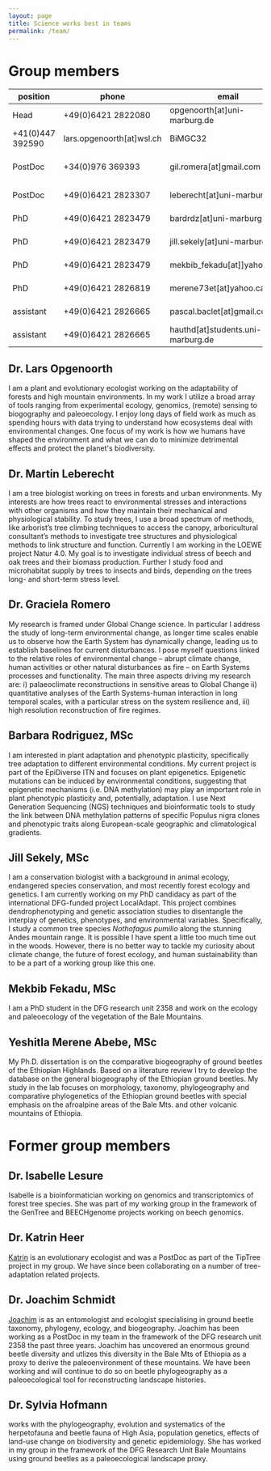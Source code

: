 ```yaml
---
layout: page
title: Science works best in teams
permalink: /team/
---
```

# Group members

position | phone | email | room | street | zipcode | city 
--- | -------------------- | ----------------------------------- | --------- | ----------------------- | -------- | --- 
Head | +49(0)6421 2822080 | opgenoorth[at]uni-marburg.de | C2063 | Karl-von-Frisch-Str.7 | D35043 | Marburg 
| +41(0)447 392590 | lars.opgenoorth[at]wsl.ch | BiMGC32 | Zürcherstrasse-111 | CH8903 | Birmensdorf 
PostDoc | +34(0)976 369393 | gil.romera[at]gmail.com | external | Avda Montañana-1005 | E50080 | Zaragoza 
PostDoc | +49(0)6421 2823307 | leberecht[at]uni-marburg.de | C2064 | Karl-von-Frisch-Str.8 | D35043 | Marburg 
PhD | +49(0)6421 2823479 | bardrdz[at]uni-marburg.de | C2062 | Karl-von-Frisch-Str.8 | D35043 | Marburg 
PhD | +49(0)6421 2823479 | jill.sekely[at]uni-marburg.de | C2062 | Karl-von-Frisch-Str.8 | D35043 | Marburg 
PhD | +49(0)6421 2823479 | mekbib_fekadu[at]]yahoo.com | C2072 | Karl-von-Frisch-Str.8 | D35043 | Marburg 
PhD | +49(0)6421 2826819 | merene73et[at]yahoo.ca | C2072 | Karl-von-Frisch-Str.8 | D35043 | Marburg 
assistant | +49(0)6421 2826665 | pascal.baclet[at]gmail.com | C2065 | Karl-von-Frisch-Str.8 | D35043 | Marburg 
assistant | +49(0)6421 2826665 | hauthd[at]students.uni-marburg.de | C2065 | Karl-von-Frisch-Str.8 | D35043 | Marburg 

## Dr. Lars Opgenoorth 
I am a plant and evolutionary ecologist working on the adaptability of forests and high mountain environments. In my work I utilize a broad array of tools ranging from experimental ecology, genomics, (remote) sensing to biogography and paleoecology. I enjoy long days of field work as much as spending hours with data trying to understand how ecosystems deal with environmental changes. One focus of my work is how we humans have shaped the environment and what we can do to minimize detrimental effects and protect the planet's biodiversity.

## Dr. Martin Leberecht
I am a tree biologist working on trees in forests and urban environments. My interests are how trees react to environmental stresses and interactions with other organisms and how they maintain their mechanical and physiological stability. To study trees, I use a broad spectrum of methods, like arborist’s tree climbing techniques to access the canopy, arboricultural consultant’s methods to investigate tree structures and physiological methods to link structure and function. Currently I am working in the LOEWE project Natur 4.0. My goal is to investigate individual stress of beech and oak trees and their biomass production. Further I study food and microhabitat supply by trees to insects and birds, depending on the trees long- and short-term stress level.  

## Dr. Graciela Romero 
My research is framed under Global Change science. In particular I address the study of long-term environmental change, as longer time scales enable us to observe how the Earth System has dynamically change, leading us to establish baselines for current disturbances. I pose myself questions linked to the relative roles of environmental change – abrupt climate change, human activities or other natural disturbances as fire – on Earth Systems processes and functionality. The main three aspects driving my research are: i) palaeoclimate reconstructions in sensitive areas to Global Change ii) quantitative analyses of the Earth Systems-human interaction in long temporal scales, with a particular stress on the system resilience and, iii) high resolution reconstruction of fire regimes. 

## Barbara Rodriguez, MSc
I am interested in plant adaptation and phenotypic plasticity, specifically tree adaptation to different environmental conditions.
My current project is part of the EpiDiverse ITN and focuses on plant epigenetics. Epigenetic mutations can be induced by environmental conditions, suggesting that epigenetic mechanisms (i.e. DNA methylation) may play an important role in plant phenotypic plasticity and, potentially, adaptation.  I use Next Generation Sequencing (NGS) techniques and bioinformatic tools to study the link between DNA methylation patterns of specific Populus nigra clones and phenotypic traits along European-scale geographic and climatological gradients. 

## Jill Sekely, MSc
I am a conservation biologist with a background in animal ecology, endangered species conservation, and most recently forest ecology and genetics. I am currently working on my PhD candidacy as part of the international DFG-funded project LocalAdapt. This project combines dendrophenotyping and genetic association studies to disentangle the interplay of genetics, phenotypes, and environmental variables. Specifically, I study a common tree species *Nothofagus pumilio* along the stunning Andes mountain range. It is possible I have spent a little too much time out in the woods. However, there is no better way to tackle my curiosity about climate change, the future of forest ecology, and human sustainability than to be a part of a working group like this one.

## Mekbib Fekadu, MSc
I am a PhD student in the DFG research unit 2358 and work on the ecology and paleoecology of the vegetation of the Bale Mountains.

## Yeshitla Merene Abebe, MSc
My Ph.D. dissertation is on the comparative biogeography of ground beetles of the Ethiopian Highlands. Based on a literature review I try to develop the database on the general biogeography of the Ethiopian ground beetles.  My study in the lab focuses on morphology, taxonomy, phylogeography and comparative phylogenetics of the Ethiopian ground beetles with special emphasis on the afroalpine areas of the Bale Mts. and other volcanic mountains of Ethiopia. 

# Former group members

## Dr. Isabelle Lesure
Isabelle is a bioinformatician working on genomics and transcriptomics of forest tree species. She was part of my working group in the framework of the GenTree and BEECHgenome projects working on beech genomics. 

## Dr. Katrin Heer
[Katrin](https://www.uni-marburg.de/fb17/fachgebiete/naturschutz/naturschutzbiologie/staff/academic-staff/katrin?language_sync=1) is an evolutionary ecologist and was a PostDoc as part of the TipTree project in my group. We have since been collaborating on a number of tree-adaptation related projects.

## Dr. Joachim Schmidt 
[Joachim](https://www.zoologie.uni-rostock.de/team/mitarbeitende/dr-joachim-schmidt/) is as an entomologist and ecologist specialising in ground beetle taxonomy, phylogeny, ecology, and biogeography. Joachim has been working as a PostDoc in my team in the framework of the DFG research unit 2358 the past three years. Joachim has uncovered an enormous ground beetle diversity and utlizes this diversity in the Bale Mts of Ethiopia as a proxy to derive the paleoenvironment of these mountains. We have been working and will continue to do so on beetle phylogeography as a paleoecological tool for reconstructing landscape histories.

## Dr. Sylvia Hofmann
works with the phylogeography, evolution and systematics of the herpetofauna and beetle fauna of High Asia, population genetics, effects of land-use change on biodiversity and genetic epidemiology. She has worked in my group in the framework of the DFG Research Unit Bale Mountains using ground beetles as a paleoecological landscape proxy.